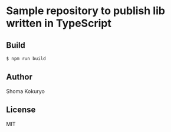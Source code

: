# Sample repository to publish lib written in TypeScript

## Build

```bash
$ npm run build
```

## Author

Shoma Kokuryo

## License

MIT
